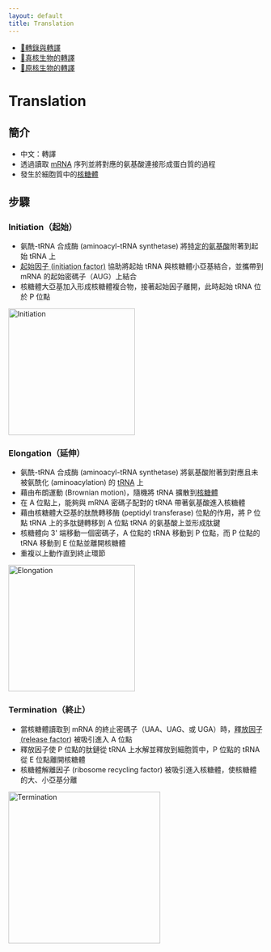 ```yaml
---
layout: default
title: Translation
---
```


- [🎥轉錄與轉譯](https://www.youtube.com/watch?v=gG7uCskUOrA)
- [🎥真核生物的轉譯](https://www.youtube.com/watch?v=qIwrhUrvX-k)
- [🎥原核生物的轉譯](https://www.youtube.com/watch?v=KZBljAM6B1s)

# Translation

## 簡介

- 中文：轉譯
- 透過讀取 [mRNA](ribonucleic-acid#messenger-RNA) 序列並將對應的氨基酸連接形成蛋白質的過程
- 發生於細胞質中的[核糖體](ribosome)

## 步驟

### Initiation（起始）

- 氨酰-tRNA 合成酶 (aminoacyl-tRNA synthetase) 將<abbr title="真核生物為甲硫氨酸 (methionine, Met)，原核生物為 N-甲酰甲硫氨酸 (N-formylmethionine, fMet)">特定的氨基酸</abbr>附著到起始 tRNA 上
- <abbr title="真核生物為 eIFs 家族，原核生物為 IFs 家族">起始因子 (initiation factor)</abbr> 協助將起始 tRNA 與核糖體小亞基結合，並攜帶到 mRNA 的起始密碼子（AUG）上結合
- 核糖體大亞基加入形成核糖體複合物，接著起始因子離開，此時起始 tRNA 位於 P 位點

<img src="https://ib.bioninja.com.au/img/initiation1.jpg" alt="Initiation" style="height: 250px;" />

### Elongation（延伸）

- 氨酰-tRNA 合成酶 (aminoacyl-tRNA synthetase) 將氨基酸附著到對應且未被氨酰化 (aminoacylation) 的 [tRNA](ribonucleic-acid#transfer-RNA) 上
- 藉由布朗運動 (Brownian motion)，隨機將 tRNA 擴散到[核糖體](ribosome)
- 在 A 位點上，能夠與 mRNA 密碼子配對的 tRNA 帶著氨基酸進入核糖體
- 藉由核糖體大亞基的肽酰轉移酶 (peptidyl transferase) 位點的作用，將 P 位點 tRNA 上的多肽鏈轉移到 A 位點 tRNA 的氨基酸上並形成肽鍵
- 核糖體向 3' 端移動一個密碼子，A 位點的 tRNA 移動到 P 位點，而 P 位點的 tRNA 移動到 E 位點並離開核糖體
- 重複以上動作直到終止環節

<img src="https://ib.bioninja.com.au/img/elongation1.jpg" alt="Elongation" style="height: 250px;" />


### Termination（終止）

- 當核糖體讀取到 mRNA 的終止密碼子（UAA、UAG、或 UGA）時，<abbr title="真核生物為 eRFs 家族，原核生物為 RFs 家族">釋放因子 (release factor)</abbr> 被吸引進入 A 位點
- 釋放因子使 P 位點的肽鏈從 tRNA 上水解並釋放到細胞質中，P 位點的 tRNA 從 E 位點離開核糖體
- 核糖體解離因子 (ribosome recycling factor) 被吸引進入核糖體，使核糖體的大、小亞基分離

<img src="https://ib.bioninja.com.au/img/termination1.jpg" alt="Termination" style="height: 300px;" />